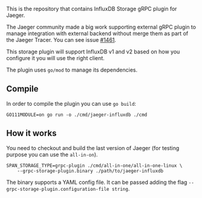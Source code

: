 This is the repository that contains InfluxDB Storage gRPC plugin for Jaeger.

The Jaeger community made a big work supporting external gRPC plugin to manage
integration with external backend without merge them as part of the Jaeger
Tracer. You can see issue [#1461](https://github.com/jaegertracing/jaeger/pull/1461).

This storage plugin will support InfluxDB v1 and v2 based on how you configure
it you will use the right client.

The plugin uses `go/mod` to manage its dependencies.

## Compile
In order to compile the plugin you can use `go build`:

```
GO111MODULE=on go run -o ./cmd/jaeger-influxdb ./cmd
```

## How it works

You need to checkout and build the last version of Jaeger (for testing purpose
you can use the `all-in-on`).

```
SPAN_STORAGE_TYPE=grpc-plugin ./cmd/all-in-one/all-in-one-linux \
    --grpc-storage-plugin.binary ./path/to/jaeger-influxdb
```

The binary supports a YAML config file. It can be passed adding the flag
`--grpc-storage-plugin.configuration-file string`.
